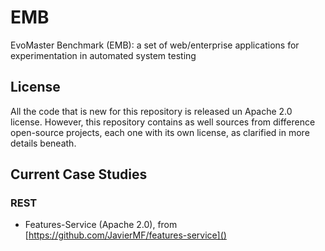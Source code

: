 # EMB
EvoMaster Benchmark (EMB): a set of web/enterprise applications for experimentation in automated system testing

## License
All the code that is new for this repository is released un Apache 2.0 license. 
However, this repository contains as well sources from difference open-source 
projects, each one with its own license, as clarified in more details beneath.

## Current Case Studies

### REST

* Features-Service (Apache 2.0), from [https://github.com/JavierMF/features-service]()  

